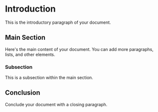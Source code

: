 # Introduction

This is the introductory paragraph of your document.

## Main Section

Here's the main content of your document. You can add more paragraphs, lists, and other elements.

### Subsection

This is a subsection within the main section.

## Conclusion

Conclude your document with a closing paragraph.
